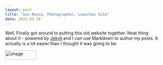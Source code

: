 ```yaml
---
layout: post
title: "Ion Rosca, Photographer, Launches Site"
date: 2021-03-18
---
```


Well. Finally got around to putting this old website together. Neat thing about it - powered by [Jekyll](http://jekyllrb.com) and I can use Markdown to author my posts. It actually is a lot easier than I thought it was going to be.
<p>
	<img src="{{ 'img/DSCF3237.JPG' | relative_url }}" width="100" height="30" alt="image">
	</p>
